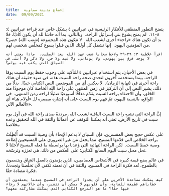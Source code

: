 ```yaml
---
title:  إخضاع مدينة سماوية
date:  09/09/2021
---
```


يتضح التطور المنطقي للأفكار الرئيسية في عبرانيين ٤ بشكل خاص عند قراءة عبرانيين ٤: ٨-١١.  لم يمنح يشوع بني إسرائيل الراحة.  وبالتالي، بما أنه حاشا لله أن يكون كاذبًا، فلا بد أن تكون هناك «راحة» أخرى لشعب الله.  لا تتكون هذه المجموعة (شعب الله) حصريًا من المؤمنين اليهود.  إنها تشمل كل أولئك الذين قبلوا يسوع كمخلّص شخصي لهم.

`اقرأ غلاطية ٣: ٢٦-٢٩ ولاحظ سجايا شعب عهد الله بعد الصليب.  ماذا يعني أنه لا يوجد فرق بين يهودي، ولا يوناني، ولا عبد ولا حر، ولا ذكر ولا أنثى في السياق الذي يكتب فيه بولس؟`

في بعض الأحيان، يتم استخدام عبرانيين ٤ للتأكيد على وجوب حفظ يوم السبت يومًا للراحة، بينما يستخدمه آخرون لتحدي صحة راحة السبت هذه، في ضوء حقيقة أن هناك راحة أخرى في (نهاية الزمان).  لا يعكس أي من الموضعين النص الكتابي جيدًا.  بدلًا من ذلك، يشير النص إلى أن التركيز في زمن المنتهى على راحة الله الخاصة كان موجودًا منذ الخَلق، وأن الاحتفاء براحة السبت يقدّم مذاقًا أسبوعيًا ضئيلًا لراحة زمن المنتهى.  في الواقع، بالنسبة لليهود، تمّ فهم يوم السبت على أنه إشارة مصغرة للـ «أولام هبا» أي «العالم الآتي».

إنَّ الراحة التي تشبه راحة السبت الباقية لشعب الله، مرددةً صدى راحة الله في أول يوم سبت في تاريخ الأرض، تعني أنه يمكننا التوقف عن أعمالنا والثقة في الله لتحقيق وعده بخلاصنا.

على عكس حجج بعض المفسرين، فإن السياق لا يدعم الإيحاء بأن وصية السبت قد أُبْطِلَتْ براحة الخلاص التي قدّمها المسيح، مما يجعل من غير الضروري على المسيحيين إطاعة وصية حفظ السبت.  لكن الراحة النهائية التي وُعدنا بها بواسطة ما فعله المسيح لأجلنا لا تحل محل سبت اليوم السابع الكتابي؛ على العكس من ذلك، هي تعززه وترسّخه.

في عالم يضع قيمة كبيرة في الأشخاص العصاميين، الذين يؤمنون بالعمل الشاق ويتسمون بالطموح، تُعد فكرة الراحة في المسيح، والثقة في أن نعمته تكفي لأن تخلّصنا وتجددنا، فكرة مضادة حقًا.

`كيف يمكنك مساعدة الآخرين على أن يجدوا الراحة في المسيح عندما يعتقدون أن خطاياهم فظيعة للغاية، وأن قلوبهم لا يمكن أن تتغير، وأن حالاتهم لا رجاء فيها حقًا؟ ما هو المرجع الكتابي الذي يمكنك مشاركته معهم؟`